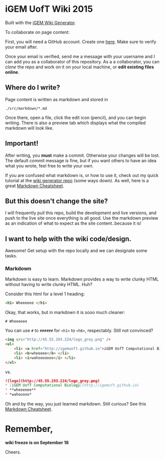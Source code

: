 # iGEM UofT Wiki 2015

Built with the [iGEM Wiki Generator](https://github.com/igemuoftATG/generator-igemwiki).

To collaborate on page content:

First, you will need a GitHub account. Create one
[here](https://github.com/join). Make sure to verify your email after.

Once your email is verified, send me a message with your username and I can
add you as a collaborator of this repository. As a a collaborator, you can
*clone* the repo and work on it on your local machine, or **edit existing
files online**.

## Where do I write?

Page content is written as markdown and stored in

```
./src/markdown/*.md
```

Once there, open a file, click the edit icon (pencil), and you can begin writing.
There is also a preview tab which displays what the compiled markdown will look
like.

## Important!

After writing, you **must** make a commit. Otherwise your changes will be lost.
The default commit message is fine, but if you want others to have an idea
what you wrote, feel free to write your own.

If you are confused what markdown is, or how to use it, check out my quick
tutorial at the [wiki generator repo](https://github.com/igemuoftATG/generator-igemwiki) (some ways down).
As well, here is a great [Markdown Cheatsheet](https://github.com/adam-p/markdown-here/wiki/Markdown-Cheatsheet).


## But this doesn't change the site?

I will frequently pull this repo, build the development and live versions,
and push to the live site once everything is all good. Use the markdown
preview as an indication of what to expect as the site content..because it is!


## I want to help with the wiki code/design.

Awesome! Get setup with the repo locally and we can designate some tasks.


### Markdown

Markdown is easy to learn. Markdown provides a way to write clunky HTML without
having to write clunky HTML. Huh?

Consider this html for a level 1 heading:

```html
<h1> Wheeeeee </h1>
```

Okay, that works, but in markdown it is sooo much cleaner:

```
# Wheeeeee
```

You can use `#` to `######` for `<h1>` to `<h6>`, respectably. Still not convinced?

```html
<img src="http://45.55.193.224/logo_grey.png" />
<ul>
	<li> <a href="http://igemuoft.github.io">iGEM UofT Computational Biology</a> </li>
	<li> <b>wheeeee</b> </li>
	<li> <i>wahooooooo</i> </li>
</ul>
```

vs.

```md
![logo](http://45.55.193.224/logo_grey.png)
* [iGEM UofT Computational Biology](http://igemuft.github.io)
* **wheeeeee**
* *wahooooo*
```

Oh and by the way, you just learned markdown. Still curious? See this [Markdown
Cheatsheet](https://github.com/adam-p/markdown-here/wiki/Markdown-Cheatsheet).

# Remember,

**wiki freeze is on September 18**

Cheers.
